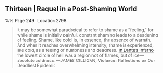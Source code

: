 ## Thirteen | Raquel in a Post-Shaming World 
%% Page 249 · Location 2798 
> It may be somewhat paradoxical to refer to shame as a “feeling,” for while shame is initially painful, constant shaming leads to a deadening of feeling. Shame, like cold, is, in essence, the absence of warmth. And when it reaches overwhelming intensity, shame is experienced, like cold, as a feeling of numbness and deadness. [In Dante’s Inferno]() the lowest circle of hell was a region not of flames, but of ice—absolute coldness. —JAMES GILLIGAN, Violence: Reflections on Our Deadliest Epidemic 

